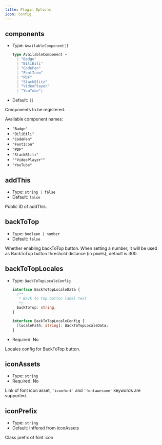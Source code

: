 ```yaml
---
title: Plugin Options
icon: config
---
```


## components

- Type: `AvailableComponent[]`

  ```ts
  type AvailableComponent =
    | "Badge"
    | "BiliBili"
    | "CodePen"
    | "FontIcon"
    | "PDF"
    | "StackBlitz"
    | "VideoPlayer"
    | "YouTube";
  ```

- Default: `[]`

Components to be registered.

Available component names:

- `"Badge"`
- `"BiliBili"`
- `"CodePen"`
- `"FontIcon"`
- `"PDF"`
- `"StackBlitz"`
- `""VideoPlayer""`
- `"YouTube"`

## addThis

- Type: `string | false`
- Default: `false`

Public ID of addThis.

## backToTop

- Type: `boolean | number`
- Default: `false`

Whether enabling backToTop button. When setting a number, it will be used as BackToTop button threshold distance (in pixels), default is 300.

## backToTopLocales

- Type: `BackToTopLocaleConfig`

  ```ts
  interface BackToTopLocaleData {
    /**
     * Back to top button label text
     */
    backToTop: string;
  }

  interface BackToTopLocaleConfig {
    [localePath: string]: BackToTopLocaleData;
  }
  ```

- Required: No

Locales config for BackToTop button.

## iconAssets

- Type: `string`
- Required: No

Link of font icon asset, `'iconfont'` and `'fontawesome'` keywords are supported.

## iconPrefix

- Type: `string`
- Default: Inffered from iconAssets

Class prefix of font icon
